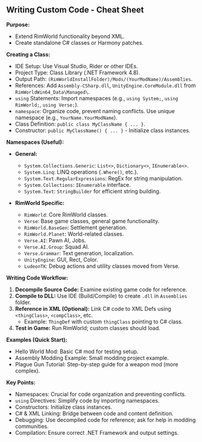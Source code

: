 ## Writing Custom Code - Cheat Sheet

**Purpose:**

- Extend RimWorld functionality beyond XML.
- Create standalone C# classes or Harmony patches.

**Creating a Class:**

- IDE Setup: Use Visual Studio, Rider or other IDEs.
- Project Type: Class Library (.NET Framework 4.8).
- Output Path: `(RimWorldInstallFolder)/Mods/(YourModName)/Assemblies`.
- References: Add `Assembly-CSharp.dll`, `UnityEngine.CoreModule.dll` from `RimWorldWin64_Data\Managed\`.
- `using` Statements: Import namespaces (e.g., `using System;`, `using RimWorld;`, `using Verse;`).
- `namespace`: Organize code, prevent naming conflicts. Use unique namespace (e.g., `YourName.YourModName`).
- Class Definition: `public class MyClassName { ... }`.
- Constructor: `public MyClassName() { ... }` - Initialize class instances.

**Namespaces (Useful):**

- **General:**
    - `System.Collections.Generic`: `List<>`, `Dictionary<>`, `IEnumerable<>`.
    - `System.Linq`: LINQ operations (`.Where()`, etc.).
    - `System.Text.RegularExpressions`: RegEx for string manipulation.
    - `System.Collections`: `IEnumerable` interface.
    - `System.Text`: `StringBuilder` for efficient string building.

- **RimWorld Specific:**
    - `RimWorld`: Core RimWorld classes.
    - `Verse`: Base game classes, general game functionality.
    - `RimWorld.BaseGen`: Settlement generation.
    - `RimWorld.Planet`: World-related classes.
    - `Verse.AI`: Pawn AI, Jobs.
    - `Verse.AI.Group`: Squad AI.
    - `Verse.Grammar`: Text generation, localization.
    - `UnityEngine`: GUI, Rect, Color.
    - `LudeonTK`: Debug actions and utility classes moved from Verse.

**Writing Code Workflow:**

1. **Decompile Source Code:** Examine existing game code for reference.
2. **Compile to DLL:** Use IDE (Build/Compile) to create `.dll` in `Assemblies` folder.
3. **Reference in XML (Optional):** Link C# code to XML Defs using `<thingClass>`, `<compClass>`, etc.
    - Example: `ThingDef` with custom `thingClass` pointing to C# class.
4. **Test in Game:** Run RimWorld; custom classes should load.

**Examples (Quick Start):**

- Hello World Mod: Basic C# mod for testing setup.
- Assembly Modding Example: Small modding project example.
- Plague Gun Tutorial: Step-by-step guide for a weapon mod (more complex).

**Key Points:**

- Namespaces: Crucial for code organization and preventing conflicts.
- `using` Directives: Simplify code by importing namespaces.
- Constructors: Initialize class instances.
- C# & XML Linking: Bridge between code and content definition.
- Debugging: Use decompiled code for reference; ask for help in modding communities.
- Compilation: Ensure correct .NET Framework and output settings.
